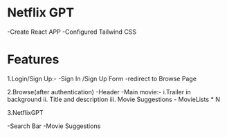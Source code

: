 # Netflix GPT

-Create React APP
-Configured Tailwind CSS

# Features

1.Login/Sign Up:-
-Sign In /Sign Up Form
-redirect to Browse Page

2.Browse(after authentication)
-Header
-Main movie:- i.Trailer in background
ii. Title and description
iii. Movie Suggestions - MovieLists \* N

3.NetflixGPT

-Search Bar
-Movie Suggestions
